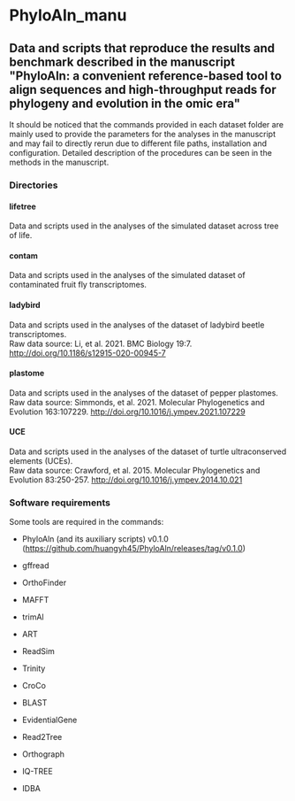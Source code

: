 # PhyloAln_manu
## Data and scripts that reproduce the results and benchmark described in the manuscript "PhyloAln: a convenient reference-based tool to align sequences and high-throughput reads for phylogeny and evolution in the omic era"  
It should be noticed that the commands provided in each dataset folder are mainly used to provide the parameters for the analyses in the manuscript and may fail to directly rerun due to different file paths, installation and configuration. Detailed description of the procedures can be seen in the methods in the manuscript.  

### Directories
#### lifetree
Data and scripts used in the analyses of the simulated dataset across tree of life.  
#### contam
Data and scripts used in the analyses of the simulated dataset of contaminated fruit fly transcriptomes.  
#### ladybird
Data and scripts used in the analyses of the dataset of ladybird beetle transcriptomes.  
Raw data source: Li, et al. 2021. BMC Biology 19:7. http://doi.org/10.1186/s12915-020-00945-7  
#### plastome
Data and scripts used in the analyses of the dataset of pepper plastomes.  
Raw data source: Simmonds, et al. 2021. Molecular Phylogenetics and Evolution 163:107229. http://doi.org/10.1016/j.ympev.2021.107229  
#### UCE
Data and scripts used in the analyses of the dataset of turtle ultraconserved elements (UCEs).  
Raw data source: Crawford, et al. 2015. Molecular Phylogenetics and Evolution 83:250-257.  http://doi.org/10.1016/j.ympev.2014.10.021  

### Software requirements
Some tools are required in the commands:  
- PhyloAln (and its auxiliary scripts) v0.1.0 (https://github.com/huangyh45/PhyloAln/releases/tag/v0.1.0)
  
- gffread
- OrthoFinder
- MAFFT
- trimAl
- ART
- ReadSim
- Trinity
- CroCo
- BLAST
- EvidentialGene
- Read2Tree
- Orthograph
- IQ-TREE
- IDBA
